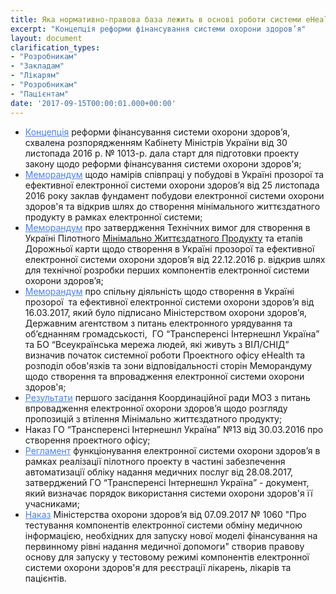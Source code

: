 ```yaml
---
title: Яка нормативно-правова база лежить в основі роботи системи eHealth?
excerpt: "Концепція реформи фінансування системи охорони здоров’я"
layout: document
clarification_types:
- "Розробникам"
- "Закладам"
- "Лікарям"
- "Розробникам"
- "Пацієнтам"
date: '2017-09-15T00:00:01.000+00:00'
---
```



* <a style="color: #4880ed" href="http://zakon2.rada.gov.ua/laws/show/1013-2016-%D1%80" target="_blank">Концепція</a> реформи фінансування системи охорони здоров’я, схвалена розпорядженням Кабінету Міністрів України від 30 листопада 2016 р. № 1013-р. дала старт для підготовки проекту закону щодо реформи фінансування системи охорони здоров'я;
* <a style="color: #4880ed" href="http://portal.ehealth.world/uploads/2017/09/15/1492073167_memorandum1.pdf" target="_blank">Меморандум</a> щодо намірів співпраці у побудові в Україні прозорої та ефективної електронної системи охорони здоров’я від 25 листопада 2016 року заклав фундамент побудови електронної системи охорони здоров'я та відкрив шлях до створення мінімального життєздатного продукту в рамках електронної системи;
* <a style="color: #4880ed" href="http://portal.ehealth.world/uploads/2017/09/15/1492178576_memorandum2.pdf" target="_blank">Меморандум</a> про затвердження Технічних вимог для створення в Україні Пілотного [Мінімально Життєздатного Продукту](https://uk.wikipedia.org/wiki/%D0%9C%D1%96%D0%BD%D1%96%D0%BC%D0%B0%D0%BB%D1%8C%D0%BD%D0%BE_%D0%B6%D0%B8%D1%82%D1%82%D1%94%D0%B7%D0%B4%D0%B0%D1%82%D0%BD%D0%B8%D0%B9_%D0%BF%D1%80%D0%BE%D0%B4%D1%83%D0%BA%D1%82) та етапів Дорожньої карти щодо створення в Україні прозорої та ефективної електронної системи охорони здоров’я від 22.12.2016 р. відкрив шлях для технічної розробки перших компонентів електронної системи охорони здоров’я;
* <a style="color: #4880ed" href="http://portal.ehealth.world/uploads/2017/09/15/1492178612_memorandum3.pdf" target="_blank">Меморандум</a> про спільну діяльність щодо створення в Україні прозорої  та ефективної електронної системи охорони здоров’я від 16.03.2017, який було підписано Міністерством охорони здоров’я, Державним агентством з питань електронного урядування та об’єднанням громадськості,  ГО “Трансперенсі Інтернешнл Україна” та БО “Всеукраїнська мережа людей, які живуть з ВІЛ/СНІД” визначив початок системної роботи Проектного офісу eHealth та розподіл обов'язків та зони відповідальності сторін Меморандуму щодо створення та впровадження електронної системи охорони здоров'я;
* <a style="color: #4880ed" href="http://www.moz.gov.ua/ua/portal/an_20170223_3.html" target="_blank">Результати</a> першого засідання Координаційної ради МОЗ з питань впровадження електронної охорони здоров’я щодо розгляду пропозицій з втілення Мінімально життєздатного продукту;
* Наказ ГО “Трансперенсі Інтернешнл Україна” №13 від 30.03.2016 про створення проектного офісу;
* <a style="color: #4880ed" href="http://portal.ehealth.world/uploads/2017/09/15/reglament-funkcionuvannya-pilotnogo-proektu-28.pdf" target="_blank">Регламент</a> функціонування електронної системи охорони здоров’я в рамках реалізації пілотного проекту в частині забезпечення автоматизації обліку надання медичних послуг від 28.08.2017, затверджений ГО “Трансперенсі Інтернешнл Україна” - документ, який визначає порядок використання системи охорони здоров'я її учасниками;
* <a style="color: #4880ed" href="http://portal.ehealth.world/uploads/2017/09/15/dn-20170907-1060.pdf" target="_blank">Наказ</a> Міністерства охорони здоров’я від 07.09.2017 № 1060 "Про тестування компонентів електронної системи обміну медичною інформацією, необхідних для запуску нової моделі фінансування на первинному рівні надання медичної допомоги" створив правову основу для запуску у тестовому режимі компонентів електронної системи охорони здоров'я для реєстрації лікарень, лікарів та пацієнтів.
